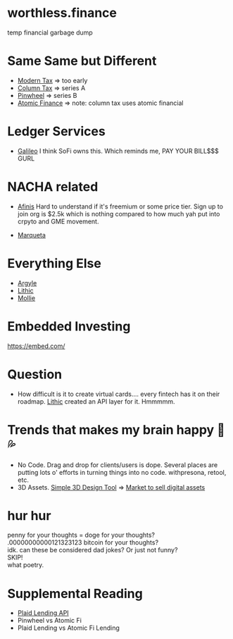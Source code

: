 # worthless.finance
temp financial garbage dump 

# Same Same but Different
- [Modern Tax](https://www.moderntax.io/) => too early
- [Column Tax](https://www.columntax.com/) => series A
- [Pinwheel](https://www.pinwheelapi.com/) => series B
- [Atomic Finance](https://atomic.financial/) => 
note: column tax uses atomic financial

# Ledger Services
- [Galileo](https://docs.galileo-ft.com/pro/docs)
I think SoFi owns this. Which reminds me, PAY YOUR BILL$$$ GURL

# NACHA related
- [Afinis](https://www.afinis.org/apis)
Hard to understand if it's freemium or some price tier. Sign up to join org is $2.5k which is nothing compared to how much yah put into crpyto and GME movement. 

- [Marqueta](https://www.marqeta.com/)

# Everything Else
- [Argyle](https://argyle.com/)
- [Lithic](https://lithic.com/)
- [Mollie](https://www.mollie.com/en)

# Embedded Investing 
https://embed.com/

# Question
- How difficult is it to create virtual cards.... every fintech has it on their roadmap.
[Lithic](https://lithic.com/) created an API layer for it. Hmmmmm. 


# Trends that makes my brain happy 🧠 💦
- No Code. Drag and drop for clients/users is dope. Several places are putting lots o' efforts in turning things into no code. withpresona, retool, etc.
- 3D Assets. [Simple 3D Design Tool](https://spline.design/) => [Market to sell digital assets](https://www.ui8.net/)


# hur hur
penny for your thoughts = doge for your thoughts? <br>
.00000000000121323123 bitcoin for your thoughts? <br>
idk. can these be considered dad jokes? Or just not funny? <br>
SKIP! <br>
what poetry. <br>

# Supplemental Reading
- [Plaid Lending API](https://plaid.com/use-cases/lending/?utm_source=google&utm_medium=search&utm_campaign=Search_G_Nonbrand_MKAG_Phrase&utm_content=Lending&utm_term=verification%20of%20income&utm_creative=560038063143&gclid=CjwKCAiAlrSPBhBaEiwAuLSDUHxU-3VGshHk8jMmCJ8oc8FQ28DWD6Q4Z24kaDBO-j0Wivn_HlonqBoCTD0QAvD_BwE)
- Pinwheel vs Atomic Fi
- Plaid Lending vs Atomic Fi Lending
